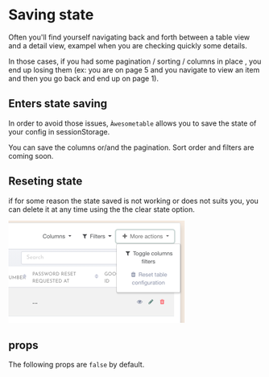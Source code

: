 # Saving state

Often you'll find yourself navigating back and forth between a table view and a detail view, exampel when you are checking quickly some details.

In those cases, if you had some pagination / sorting / columns in place , you end up losing them (ex: you are on page 5 and you navigate to view an item and then you go back and end up on page 1).


## Enters state saving

In order to avoid those issues, `Àwesometable` allows you to save the state of your config in sessionStorage.

You can  save the columns or/and the pagination. Sort order and filters are coming soon.

## Reseting state

if for some reason the state saved is not working or does not suits you, you can delete it at any time using the the clear state option.

![](./images/clear-state.png)


## props

The following props are `false` by default.

<ClientOnly>
<ComponentDoc :component="'AwesomeTable'" :properties="['saveColumnsState', 'savePaginationState']"/>
</ClientOnly>

